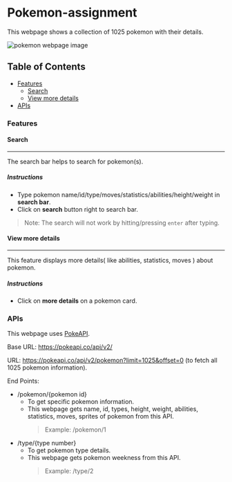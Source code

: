 # Pokemon-assignment

This webpage shows a collection of 1025 pokemon with their details.

![pokemon webpage image](/src/images/pokemon-webpage.png)

## Table of Contents

- [Features](#features)
    - [Search](#search)
    - [View more details](#view-more-details)
- [APIs](#apis)

### Features

#### Search
---

The search bar helps to search for pokemon(s).

##### Instructions

- Type pokemon name/id/type/moves/statistics/abilities/height/weight in **search bar**.
- Click on **search** button right to search bar.

> Note: The search will not work by hitting/pressing `enter` after typing.

#### View more details
---
This feature displays more details( like abilities, statistics, moves ) about pokemon.

##### Instructions

- Click on **more details** on a pokemon card.

### APIs

This webpage uses [PokeAPI](https://pokeapi.co/).

Base URL: <https://pokeapi.co/api/v2/>

URL: <https://pokeapi.co/api/v2/pokemon?limit=1025&offset=0>
(to fetch all 1025 pokemon information).

End Points: 
- /pokemon/{pokemon id} 
    - To get specific pokemon information.
    - This webpage gets name, id, types, height, weight, abilities, statistics, moves, sprites of pokemon from this API.
        > Example: /pokemon/1
- /type/{type number} 
    - To get pokemon type details.
    - This webpage gets pokemon weekness from this API. 
        > Example: /type/2
